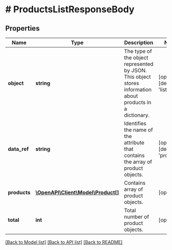 # # ProductsListResponseBody

## Properties

Name | Type | Description | Notes
------------ | ------------- | ------------- | -------------
**object** | **string** | The type of the object represented by JSON. This object stores information about products in a dictionary. | [optional] [default to 'list']
**data_ref** | **string** | Identifies the name of the attribute that contains the array of product objects. | [optional] [default to 'products']
**products** | [**\OpenAPI\Client\Model\Product[]**](Product.md) | Contains array of product objects. | [optional]
**total** | **int** | Total number of product objects. | [optional]

[[Back to Model list]](../../README.md#models) [[Back to API list]](../../README.md#endpoints) [[Back to README]](../../README.md)
